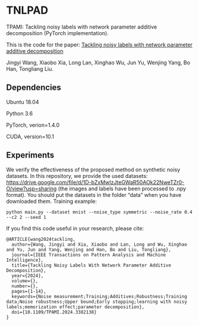 # TNLPAD

TPAMI: Tackling noisy labels with network parameter additive decomposition (PyTorch implementation).

This is the code for the paper: [Tackling noisy labels with network parameter additive decomposition](https://scholar.google.com/citations?view_op=view_citation&hl=zh-CN&user=jRsugY0AAAAJ&sortby=pubdate&citation_for_view=jRsugY0AAAAJ:TQgYirikUcIC)

Jingyi Wang, Xiaobo Xia, Long Lan, Xinghao Wu, Jun Yu, Wenjing Yang, Bo Han, Tongliang Liu.



## Dependencies

Ubuntu 18.04

Python 3.6

PyTorch, verion=1.4.0

CUDA, version=10.1



## Experiments
We verify the effectiveness of the proposed method on synthetic noisy datasets. In this repository, we provide the used datasets: https://drive.google.com/file/d/1D-bZxMwIzJteGWaR50AOk22NweTZr0-O/view?usp=sharing (the images and labels have been processed to .npy format). You should put the datasets in the folder “data” when you have downloaded them.
Training example:

```
python main.py --dataset mnist --noise_type symmetric --noise_rate 0.4 --c2 2 --seed 1
```

If you find this code useful in your research, please cite:

```
@ARTICLE{wang2024tackling,
  author={Wang, Jingyi and Xia, Xiaobo and Lan, Long and Wu, Xinghao and Yu, Jun and Yang, Wenjing and Han, Bo and Liu, Tongliang},
  journal={IEEE Transactions on Pattern Analysis and Machine Intelligence}, 
  title={Tackling Noisy Labels With Network Parameter Additive Decomposition}, 
  year={2024},
  volume={},
  number={},
  pages={1-14},
  keywords={Noise measurement;Training;Additives;Robustness;Training data;Noise robustness;Upper bound;Early stopping;learning with noisy labels;memorization effect;parameter decomposition},
  doi={10.1109/TPAMI.2024.3382138}
}
```
